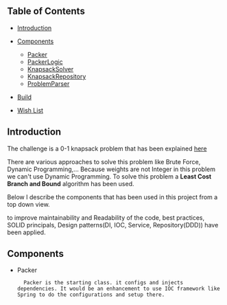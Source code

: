 ## Table of Contents

- [Introduction](#Introduction)
- [Components](#components)
    * [Packer](#packer)
    * [PackerLogic](#packerlogic)    
    * [KnapsackSolver](#knapsacksolver)    
    * [KnapsackRepository](#knapsackrepository)    
    * [ProblemParser](#problemparser)    
    
- [Build](#build)
- [Wish List](#wishlist)



## Introduction

The challenge is a 0-1 knapsack problem that has been explained [here](https://en.wikipedia.org/wiki/Knapsack_problem)

There are various approaches to solve this problem like Brute Force, Dynamic Programming,... Because weights are not Integer in this problem we can't use Dynamic Programming. To solve this problem a **Least Cost Branch and Bound** algorithm has been used.

Below I describe the components that has been used in this project from a top down view. 

to improve maintainability and Readability of the code, best practices, SOLID principals, Design patterns(DI, IOC, Service, Repository(DDD)) have been applied.


## Components

* Packer

        Packer is the starting class. it configs and injects dependencies. It would be an enhancement to use IOC framework like Spring to do the configurations and setup there.
  